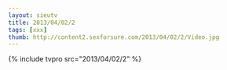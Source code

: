 ```yaml
--- 
layout: sieutv
title: 2013/04/02/2
tags: [xxx]
thumb: http://content2.sexforsure.com/2013/04/02/2/Video.jpg
---
```

{% include tvpro src="2013/04/02/2" %} 
